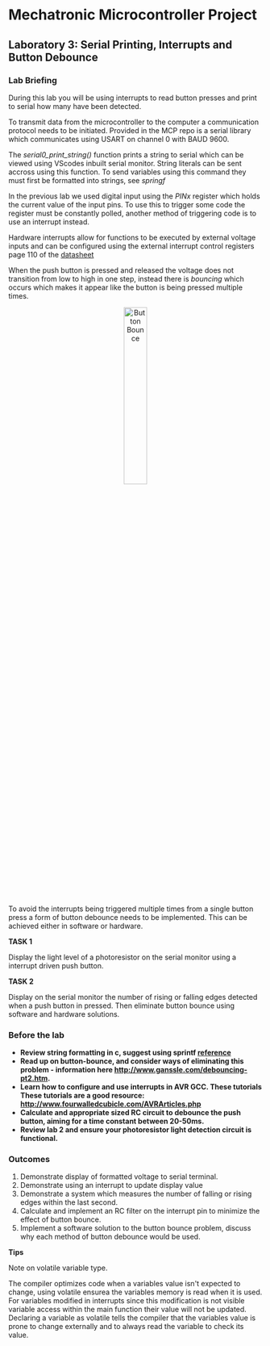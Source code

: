 # Mechatronic Microcontroller Project

## Laboratory 3: Serial Printing, Interrupts and Button Debounce

### Lab Briefing

During this lab you will be using interrupts to read button presses and print to serial how many have been detected.

To transmit data from the microcontroller to the computer a communication protocol needs to be initiated. Provided in the MCP repo is a serial library which communicates using USART on channel 0 with BAUD 9600.

The *serial0_print_string()* function prints a string to serial which can be viewed using VScodes inbuilt serial monitor. String literals can be sent accross using this function. To send variables using this command they must first be formatted into strings, see *springf*

In the previous lab we used digital input using the *PINx* register which holds the current value of the input pins. To use this to trigger some code the register must be constantly polled, another method of triggering code is to use an interrupt instead.

Hardware interrupts allow for functions to be executed by external voltage inputs and can be configured using the external interrupt control registers page 110 of the [datasheet](http://www.atmel.com/Images/Atmel-2549-8-bit-AVR-Microcontroller-ATmega640-1280-1281-2560-2561_datasheet.pdf)

When the push button is pressed and released the voltage does not transition from low to high in one step, instead there is *bouncing* which occurs which makes it appear like the button is being pressed multiple times.

<p align="center"> <img src="https://github.com/mxeng/mcp-docs/blob/master/labs/button_bounce.png" alt="Button Bounce" width="30%"> </p>

To avoid the interrupts being triggered multiple times from a single button press a form of button debounce needs to be implemented. This can be achieved either in software or hardware.

**TASK 1**

Display the light level of a photoresistor on the serial monitor using a interrupt driven push button. 

**TASK 2**

Display on the serial monitor the number of rising or falling edges detected when a push button in pressed. Then eliminate button bounce using software and hardware solutions.

### Before the lab

- **Review string formatting in c, suggest using sprintf [reference](https://en.cppreference.com/w/cpp/io/c/fprintf)**
- **Read up on button-bounce, and consider ways of eliminating this problem - information here http://www.ganssle.com/debouncing-pt2.htm.**
- **Learn how to configure and use interrupts in AVR GCC. These **tutorials** These tutorials are a good resource: http://www.fourwalledcubicle.com/AVRArticles.php**
- **Calculate and appropriate sized RC circuit to debounce the push button, aiming for a time constant between 20-50ms.**
- **Review lab 2 and ensure your photoresistor light detection circuit is functional.**

### Outcomes

1. Demonstrate display of formatted voltage to serial terminal.
2. Demonstrate using an interrupt to update display value
3. Demonstrate a system which measures the number of falling or rising edges within the last second.
4. Calculate and implement an RC filter on the interrupt pin to minimize the effect of button bounce.
5. Implement a software solution to the button bounce problem, discuss why each method of button debounce would be used.

**Tips**

Note on volatile variable type.

The compiler optimizes code when a variables value isn't expected to change, using volatile ensurea the variables memory is read when it is used.
For variables modified in interrupts since this modification is not visible variable access within the main function their value will not be updated.
Declaring a variable as volatile tells the compiler that the variables value is prone to change externally and to always read the variable to check its value.


